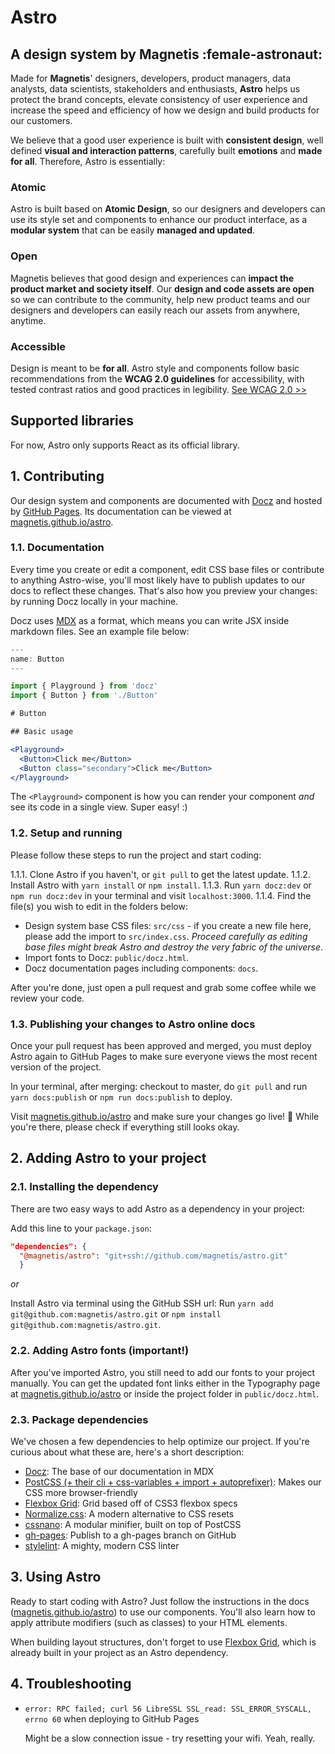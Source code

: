 # Astro
## A design system by Magnetis :female-astronaut:

Made for **Magnetis**' designers, developers, product managers, data analysts, data scientists, stakeholders and enthusiasts, **Astro** helps us protect the brand concepts, elevate consistency of user experience and increase the speed and efficiency of how we design and build products for our customers.

We believe that a good user experience is built with **consistent design**, well defined **visual and interaction patterns**, carefully built **emotions** and **made for all**.
Therefore, Astro is essentially:

### Atomic
Astro is built based on **Atomic Design**, so our designers and developers can use its style set and components to enhance our product interface, as a **modular system** that can be easily **managed and updated**.

### Open
Magnetis believes that good design and experiences can **impact the product market and society itself**. Our **design and code assets are open** so we can contribute to the community, help new product teams and our designers and developers can easily reach our assets from anywhere, anytime. 

### Accessible
Design is meant to be **for all**. Astro style and components follow basic recommendations from the **WCAG 2.0 guidelines** for accessibility, with tested contrast ratios and good practices in legibility.
[See WCAG 2.0 >>](https://www.w3.org/TR/WCAG21/)

## Supported libraries

For now, Astro only supports React as its official library.

## 1. Contributing

Our design system and components are documented with [Docz](https://www.docz.site/) and hosted by [GitHub Pages](https://pages.github.com/). Its documentation can be viewed at [magnetis.github.io/astro](https://magnetis.github.io/astro/).

### 1.1. Documentation

Every time you create or edit a component, edit CSS base files or contribute to anything Astro-wise, you'll most likely have to publish updates to our docs to reflect these changes. That's also how you preview your changes: by running Docz locally in your machine.

Docz uses [MDX](https://github.com/mdx-js/specification) as a format, which means you can write JSX inside markdown files. See an example file below:

```jsx
---
name: Button
---

import { Playground } from 'docz'
import { Button } from './Button'

# Button

## Basic usage

<Playground>
  <Button>Click me</Button>
  <Button class="secondary">Click me</Button>
</Playground>
```

The `<Playground>` component is how you can render your component *and* see its code in a single view. Super easy! :)

### 1.2. Setup and running

Please follow these steps to run the project and start coding:

1.1.1. Clone Astro if you haven't, or `git pull` to get the latest update.
1.1.2. Install Astro with `yarn install` or `npm install`.
1.1.3. Run `yarn docz:dev` or `npm run docz:dev` in your terminal and visit `localhost:3000`.
1.1.4. Find the file(s) you wish to edit in the folders below:
- Design system base CSS files: `src/css` - if you create a new file here, please add the import to `src/index.css`. *Proceed carefully as editing base files might break Astro and destroy the very fabric of the universe*.
- Import fonts to Docz: `public/docz.html`.
- Docz documentation pages including components: `docs`.

After you're done, just open a pull request and grab some coffee while we review your code.

### 1.3. Publishing your changes to Astro online docs

Once your pull request has been approved and merged, you must deploy Astro again to GitHub Pages to make sure everyone views the most recent version of the project.

In your terminal, after merging: checkout to master, do `git pull` and run `yarn docs:publish` or `npm run docs:publish` to deploy.

Visit [magnetis.github.io/astro](https://magnetis.github.io/astro/) and make sure your changes go live! :tada: While you're there, please check if everything still looks okay.

## 2. Adding Astro to your project

### 2.1. Installing the dependency

There are two easy ways to add Astro as a dependency in your project:

Add this line to your `package.json`:
```json
"dependencies": {
  "@magnetis/astro": "git+ssh://github.com/magnetis/astro.git"
  }
```

*or*

Install Astro via terminal using the GitHub SSH url:
Run `yarn add git@github.com:magnetis/astro.git` or `npm install git@github.com:magnetis/astro.git`.

### 2.2. Adding Astro fonts (important!)

After you've imported Astro, you still need to add our fonts to your project manually.
You can get the updated font links either in the Typography page at [magnetis.github.io/astro](https://magnetis.github.io/astro/) or inside the project folder in `public/docz.html`.

### 2.3. Package dependencies

We've chosen a few dependencies to help optimize our project. If you're curious about what these are, here's a short description:

- [Docz](https://www.docz.site/): The base of our documentation in MDX
- [PostCSS (+ their cli + css-variables + import + autoprefixer)](https://postcss.org/): Makes our CSS more browser-friendly
- [Flexbox Grid](https://github.com/kristoferjoseph/flexboxgrid): Grid based off of CSS3 flexbox specs
- [Normalize.css](https://necolas.github.io/normalize.css/): A modern alternative to CSS resets
- [cssnano](https://github.com/cssnano/cssnano): A modular minifier, built on top of PostCSS
- [gh-pages](https://github.com/tschaub/gh-pages): Publish to a gh-pages branch on GitHub
- [stylelint](https://stylelint.io/): A mighty, modern CSS linter

## 3. Using Astro

Ready to start coding with Astro? Just follow the instructions in the docs ([magnetis.github.io/astro](https://magnetis.github.io/astro/)) to use our components. You'll also learn how to apply attribute modifiers (such as classes) to your HTML elements.

When building layout structures, don't forget to use [Flexbox Grid](https://github.com/kristoferjoseph/flexboxgrid), which is already built in your project as an Astro dependency.

## 4. Troubleshooting

- `error: RPC failed; curl 56 LibreSSL SSL_read: SSL_ERROR_SYSCALL, errno 60` when deploying to GitHub Pages

  Might be a slow connection issue - try resetting your wifi. Yeah, really.